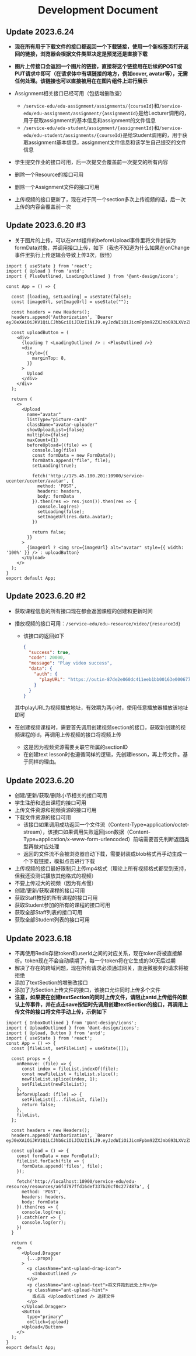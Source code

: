 <center><h1>Development Document</h1></center>

## Update 2023.6.24

- **现在所有用于下载文件的接口都返回一个下载链接，使用一个新标签页打开返回的链接，浏览器会根据文件类型决定是预览还是直接下载**
- **图片上传接口会返回一个图片的链接，直接将这个链接用在后续的POST或PUT请求中即可（在请求体中有填链接的地方，例如cover, avatar等），无需任何处理。该链接也可以直接被用在在图片组件上进行展示**

- Assignment相关接口已经可用（包括增删改查）
  - `/service-edu/edu-assignment/assignments/{courseId}`和`/service-edu/edu-assignment/assignment/{assignmentId}`是给Lecturer调用的，用于获取assignment的基本信息和assignment的文件信息
  - `/service-edu/edu-student/assignment/{assignmentId}`和`/service-edu/edu-student/assignments/{courseId}`是给Student调用的，用于获取assignment基本信息，assignment文件信息和该学生自己提交的文件信息
- 学生提交作业的接口可用，后一次提交会覆盖前一次提交的所有内容
- 删除一个Resource的接口可用
- 删除一个Assignment文件的接口可用
- 上传视频的接口更新了，现在对于同一个section多次上传视频的话，后一次上传的内容会覆盖前一次

## Update 2023.6.20 #3

- 关于图片的上传，可以在antd组件的beforeUpload事件里将文件封装为formData对象，并调用接口上传，如下（我也不知道为什么如果在onChange事件里执行上传逻辑会导致上传3次，很怪）

```react
import { useState } from 'react';
import { Upload } from 'antd';
import { PlusOutlined, LoadingOutlined } from '@ant-design/icons';

const App = () => {

  const [loading, setLoading] = useState(false);
  const [imageUrl, setImageUrl] = useState("");

  const headers = new Headers();
  headers.append('Authorization', `Bearer eyJ0eXAiOiJKV1QiLCJhbGciOiJIUzI1NiJ9.eyJzdWIiOiJicmFpbm92ZXJmbG93LXVzZXIiLCJpYXQiOjE2ODYyMTQ5MzIsImV4cCI6MTY4NzUxMDkzMiwiaWQiOiIzNDFlYjU0ZTI4ZTcxMTYwMjU3YjlmYmNjMzAwMjJmNiJ9.r92a9jku4abEhoNAIETBNaKxlOyQvth4lmt_1Mz9KOY`);

  const uploadButton = (
    <div>
      {loading ? <LoadingOutlined /> : <PlusOutlined />}
      <div
        style={{
          marginTop: 8,
        }}
      >
        Upload
      </div>
    </div>
  );

  return (
    <>
      <Upload
        name="avatar"
        listType="picture-card"
        className="avatar-uploader"
        showUploadList={false}
        multiple={false}
        maxCount={1}
        beforeUpload={(file) => {
          console.log(file)
          const formData = new FormData();
          formData.append("file", file);
          setLoading(true);

          fetch('http://175.45.180.201:10900/service-ucenter/ucenter/avatar', {
            method: 'POST',
            headers: headers,
            body: formData
          }).then(res => res.json()).then(res => {
            console.log(res)
            setLoading(false);
            setImageUrl(res.data.avatar);
          })

          return false;
        }}
      >
        {imageUrl ? <img src={imageUrl} alt="avatar" style={{ width: '100%' }} /> : uploadButton}
      </Upload>
    </>
  );
}
export default App;
```



## Update 2023.6.20 #2

- 获取课程信息的所有接口现在都会返回课程的创建和更新时间

- 播放视频的接口可用：`/service-edu/edu-resource/video/{resourceId}`

  - 该接口的返回如下

    ```json
    {
      "success": true,
      "code": 20000,
      "message": "Play video success",
      "data": {
        "auth": {
          "playURL": "https://outin-87de2e060dc411eeb1bb00163e000677.oss-ap-southeast-1.aliyuncs.com/sv/5ca632a3-188d4392d8f/5ca632a3-188d4392d8f.mp4?Expires=1687250324&OSSAccessKeyId=LTAI3DkxtsbUyNYV&Signature=JFG9n8pR2IQkRp8Ox9VgZTxIOkg%3D"
        }
      }
    }
    ```
  
  其中playURL为视频播放地址，有效期为两小时，使用任意播放器播放该地址即可

- 在创建视频课程时，需要首先调用创建视频section的接口，获取新创建的视频课程的id，再调用上传视频的接口将视频上传
  - 这是因为视频资源需要关联它所属的sectionID
  - 在创建text lesson时也遵循同样的逻辑，先创建lesson，再上传文件。基于同样的理由。

## Update 2023.6.20

- 创建/更新/获取/删除小节相关的接口可用
- 学生注册和退出课程的接口可用
- 上传文件资源和视频资源的接口可用
- 下载文件资源的接口可用
  - 该接口如果调用成功返回一个文件流（Content-Type=application/octet-stream），该接口如果调用失败返回json数据（Content-Type=application/x-www-form-urlencoded）前端需要首先判断返回类型再做对应处理
  - 返回的文件流不会被浏览器自动下载，需要封装成blob格式再手动生成一个下载链接，模拟点击进行下载
- 上传视频的接口最好限制只上传mp4格式（理论上所有视频格式都受到支持，但我还没测试播放其他格式的视频）
- 不要上传过大的视频（因为有点慢）
- 创建/更新/获取课程的接口可用
- 获取Staff教授的所有课程的接口可用
- 获取Student参加的所有的课程的接口可用
- 获取全部Staff列表的接口可用
- 获取全部Student列表的接口可用

## Update 2023.6.18

- 不再使用Redis存储token和userId之间的对应关系，现在token将被直接解析。token现在不会自动续期了，每一个token将在它生成的30天后过期
- 解决了存在的跨域问题，现在所有请求必须通过网关，直连微服务的请求将被拒绝
- 添加了textSection的增删改接口
- 添加了为Section上传文件的接口，该接口允许同时上传多个文件
- **注意，如果要在创建textSection的同时上传文件，请阻止antd上传组件的默认上传事件，并在点击save按钮时先调用创建textSection的接口，再调用上传文件的接口将文件手动上传，示例如下**

````react
import { InboxOutlined } from '@ant-design/icons';
import { UploadOutlined } from '@ant-design/icons';
import { Upload, Button } from 'antd';
import { useState } from 'react';
const App = () => {
  const [fileList, setFileList] = useState([]);

  const props = {
    onRemove: (file) => {
      const index = fileList.indexOf(file);
      const newFileList = fileList.slice();
      newFileList.splice(index, 1);
      setFileList(newFileList);
    },
    beforeUpload: (file) => {
      setFileList([...fileList, file]);
      return false;
    },
    fileList,
  };

  const headers = new Headers();
  headers.append('Authorization', `Bearer eyJ0eXAiOiJKV1QiLCJhbGciOiJIUzI1NiJ9.eyJzdWIiOiJicmFpbm92ZXJmbG93LXVzZXIiLCJpYXQiOjE2ODYyMTQ5MzIsImV4cCI6MTY4NzUxMDkzMiwiaWQiOiIzNDFlYjU0ZTI4ZTcxMTYwMjU3YjlmYmNjMzAwMjJmNiJ9.r92a9jku4abEhoNAIETBNaKxlOyQvth4lmt_1Mz9KOY`);

  const upload = () => {
    const formData = new FormData();
    fileList.forEach(file => {
      formData.append('files', file);
    });

    fetch('http://localhost:10900/service-edu/edu-resource/resources/a6fd797ffd16def337b20cf0c277487a', {
      method: 'POST',
      headers: headers,
      body: formData
    }).then(res => {
      console.log(res);
    }).catch(err => {
      console.log(err);
    })
  }

  return (
    <>
      <Upload.Dragger
        {...props}
      >
        <p className="ant-upload-drag-icon">
          <InboxOutlined />
        </p>
        <p className="ant-upload-text">将文件拖到此处上传</p>
        <p className="ant-upload-hint">
          或点击 <UploadOutlined /> 选择文件
        </p>
      </Upload.Dragger>
      <Button
        type="primary"
        onClick={upload}
      >Upload</Button>
    </>
  );
}
export default App;
````

